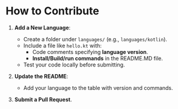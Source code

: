 # How to Contribute

1. **Add a New Language**:
   - Create a folder under `languages/` (e.g., `languages/kotlin`).
   - Include a file like `hello.kt` with:
     - Code comments specifying **language version**.
     - **Install/Build/run commands** in the README.MD file.
   - Test your code locally before submitting.

2. **Update the README**:
   - Add your language to the table with version and commands.

3. **Submit a Pull Request**.